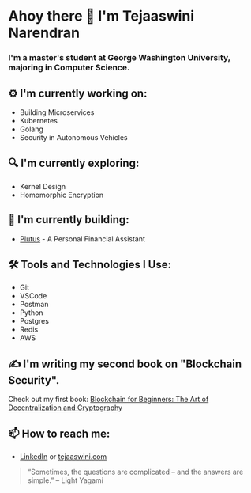 # Ahoy there 👋 I'm Tejaaswini Narendran

### I'm a master's student at George Washington University, majoring in Computer Science.

## ⚙️ I'm currently working on:
- Building Microservices
- Kubernetes
- Golang
- Security in Autonomous Vehicles

## 🔍 I'm currently exploring:
- Kernel Design 
- Homomorphic Encryption

## 🧩 I'm currently building:
- [Plutus](https://github.com/bunsamosa/plutus/) - A Personal Financial Assistant 

## 🛠 Tools and Technologies I Use:
- Git
- VSCode
- Postman
- Python
- Postgres
- Redis
- AWS

## ✍️ I'm writing my second book on "Blockchain Security".  
Check out my first book: [Blockchain for Beginners: The Art of Decentralization and Cryptography](https://www.shroffpublishers.com/books/9789352138852/)

## 📫 How to reach me:
- [LinkedIn](https://www.linkedin.com/in/tejaaswini) or [tejaaswini.com](tejaaswini.com)

> “Sometimes, the questions are complicated – and the answers are simple.” – Light Yagami
